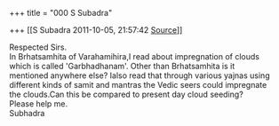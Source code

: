 +++
title = "000 S Subadra"

+++
[[S Subadra	2011-10-05, 21:57:42 [Source](https://groups.google.com/g/bvparishat/c/Y90RES2c0qk)]]



Respected Sirs.  
In Brhatsamhita of Varahamihira,I read about impregnation of clouds  
which is called 'Garbhadhanam'. Other than Brhatsamhita is it  
mentioned anywhere else? Ialso read that through various yajnas using  
different kinds of samit and mantras the Vedic seers could impregnate  
the clouds.Can this be compared to present day cloud seeding?  
Please help me.  
Subhadra  

